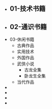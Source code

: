 - 01-技术书籍
	-
- 02-通识书籍
	-
- 03-休闲书籍
	- 古典作品
	- 实用技术
	- 外国作品
	- 武侠小说
		- 古龙全集
		- 卧龙生全集
	- 当代作品
-
-
-
-
